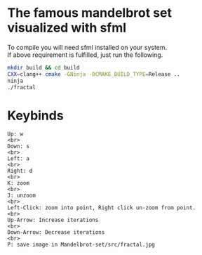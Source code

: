 # The famous mandelbrot set visualized with sfml
To compile you will need sfml installed on your system.
<br>
If above requirement is fulfilled, just run the following.
```bash
mkdir build && cd build
CXX=clang++ cmake -GNinja -DCMAKE_BUILD_TYPE=Release ..
ninja
./fractal
```

# Keybinds
```
Up: w
<br>
Down: s
<br>
Left: a
<br>
Right: d
<br>
K: zoom
<br>
J: unzoom
<br>
Left-Click: zoom into point, Right click un-zoom from point.
<br>
Up-Arrow: Increase iterations
<br>
Down-Arrow: Decrease iterations
<br>
P: save image in Mandelbrot-set/src/fractal.jpg
```
